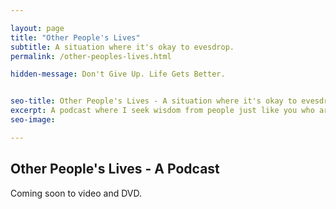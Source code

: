 ```yaml
---

layout: page
title: "Other People's Lives"
subtitle: A situation where it's okay to evesdrop.
permalink: /other-peoples-lives.html

hidden-message: Don't Give Up. Life Gets Better.


seo-title: Other People's Lives - A situation where it's okay to evesdrop.
excerpt: A podcast where I seek wisdom from people just like you who are trying to do their best.
seo-image:

---
```


## Other People's Lives - A Podcast

Coming soon to video and DVD.